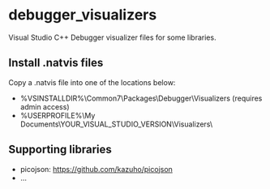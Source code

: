 # debugger_visualizers
Visual Studio C++ Debugger visualizer files for some libraries.

## Install .natvis files

Copy a .natvis file into one of the locations below:
* %VSINSTALLDIR%\Common7\Packages\Debugger\Visualizers (requires admin access)
* %USERPROFILE%\My Documents\YOUR_VISUAL_STUDIO_VERSION\Visualizers\

## Supporting libraries

* picojson: https://github.com/kazuho/picojson
* ...
